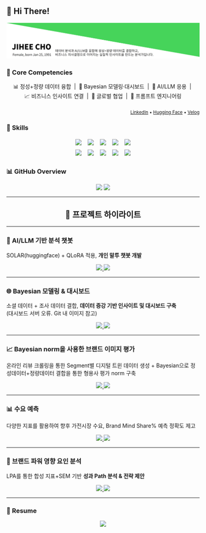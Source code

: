## 👋 Hi There!
<p align="center">
  <a href="https://github.com/jay-lay-down">
    <img src="https://github.com/jay-lay-down/jay-lay-down/blob/main/assets/image_2.jpg" alt="Header image">
  </a>
</p>

### 🔑 Core Competencies
<p align="center">
  📊 정성+정량 데이터 융합 &nbsp;|&nbsp; 🧠 Bayesian 모델링·대시보드 &nbsp;|&nbsp; 🤖 AI/LLM 응용
  &nbsp;|&nbsp; <br/> 📈 비즈니스 인사이트 연결 &nbsp;|&nbsp; 🤝 글로벌 협업 &nbsp;|&nbsp; 🧩 프롬프트 엔지니어링
</p>

<p align="right">
  <sub>
    <a href="https://www.linkedin.com/in/jihee-cho-767aa9260">LinkedIn</a> •
    <a href="https://huggingface.co/Jay1121">Hugging Face</a> •
    <a href="https://velog.io/@jaylaydown">Velog</a>
  </sub>
</p>

### 🧰 Skills
<p align="center">
  <img src="https://img.shields.io/badge/Python-3776AB?logo=python&logoColor=white&style=for-the-badge" style="margin:4px 6px;" />
  <img src="https://img.shields.io/badge/PyTorch-EE4C2C?logo=pytorch&logoColor=white&style=for-the-badge" style="margin:4px 6px;" />
  <img src="https://img.shields.io/badge/TensorFlow-FF6F00?logo=tensorflow&logoColor=white&style=for-the-badge" style="margin:4px 6px;" />
  <img src="https://img.shields.io/badge/R-276DC3?logo=r&logoColor=white&style=for-the-badge" style="margin:4px 6px;" />
  <img src="https://img.shields.io/badge/SQL-336791?logo=postgresql&logoColor=white&style=for-the-badge" style="margin:4px 6px;" />
  <br/>
  <img src="https://img.shields.io/badge/Tableau-E97627?logo=tableau&logoColor=white&style=for-the-badge" style="margin:4px 6px;" />
  <img src="https://img.shields.io/badge/Hadoop-66CCFF?logo=apachehadoop&logoColor=black&style=for-the-badge" style="margin:4px 6px;" />
  <img src="https://img.shields.io/badge/Excel-217346?logo=microsoftexcel&logoColor=white&style=for-the-badge" style="margin:4px 6px;" />
  <img src="https://img.shields.io/badge/PowerPoint-B7472A?logo=microsoftpowerpoint&logoColor=white&style=for-the-badge" style="margin:4px 6px;" />
  <img src="https://img.shields.io/badge/HuggingFace-FFD21E?logo=huggingface&logoColor=black&style=for-the-badge" style="margin:4px 6px;" />
</p>

### 📊 GitHub Overview

<p align="center">
  <img src="https://github-readme-stats.vercel.app/api/top-langs/?username=jay-lay-down&layout=compact&theme=default" height="170" />
  <img src="https://github-readme-stats.vercel.app/api?username=jay-lay-down&show_icons=true&include_all_commits=true&count_private=true&hide_rank=true" height="170" />
</p>

---
<h2 align="center">📌 프로젝트 하이라이트</h2>

---

### 🤖 AI/LLM 기반 분석 챗봇
SOLAR(huggingface) + QLoRA 적용, **개인 말투 챗봇 개발**

<p align="center">
  <a href="https://github.com/jay-lay-down/jay-chatbot">
    <img src="https://img.shields.io/badge/Repo-181717?style=for-the-badge&logo=github&logoColor=white" />
  </a>
  <a href="https://velog.io/@jaylaydown/series/side-project-1">
    <img src="https://img.shields.io/badge/Blog-20C997?style=for-the-badge&logo=velog&logoColor=white" />
  </a>
</p>

---
### 🌐  Bayesian 모델링 & 대시보드 
소셜 데이터 + 조사 데이터 결합, **데이터 증강 기반 인사이트 및 대시보드 구축**\
(대시보드 서버 오류. Git 내 이미지 참고)
<p align="center">
  <a href="https://github.com/jay-lay-down/bayesian_dashboard">
    <img src="https://img.shields.io/badge/Repo-181717?style=for-the-badge&logo=github&logoColor=white" />
  </a>
  <a href="https://...">
    <img src="https://img.shields.io/badge/Dashboard-2DD4BF?style=for-the-badge&logo=tableau&logoColor=white" />
  </a>
</p>

---
### 📈 Bayesian norm을 사용한 브랜드 이미지 평가
온라인 리뷰 크롤링을 통한 Segment별 디지털 트윈 데이터 생성 + Bayesian으로 정성데이터+정량데이터 결합을 통한 형용사 평가 norm 구축

<p align="center">
  <a href="https://github.com/jay-lay-down/bayesian_norm">
    <img src="https://img.shields.io/badge/Repo-181717?style=for-the-badge&logo=github&logoColor=white" />
  </a>
  <a href="https://velog.io/@jaylaydown/BayesianAdjectiveNorm">
    <img src="https://img.shields.io/badge/Blog-20C997?style=for-the-badge&logo=velog&logoColor=white" />
  </a>
</p>

---

### 📊 수요 예측
다양한 지표를 활용하여 향후 가전시장 수요, Brand Mind Share% 예측 정확도 제고

<p align="center">
  <a href="https://github.com/jay-lay-down/demand_forecasting">
    <img src="https://img.shields.io/badge/Repo-181717?style=for-the-badge&logo=github&logoColor=white" />
  </a>
  <a href="https://...">
    <img src="https://img.shields.io/badge/Slides-6B7280?style=for-the-badge&logo=microsoftpowerpoint&logoColor=white" />
  </a>
</p>

---

### 👥 브랜드 파워 영향 요인 분석
LPA를 통한 합성 지표+SEM 기반 **성과 Path 분석 & 전략 제안**

<p align="center">
  <a href="https://github.com/...">
    <img src="https://img.shields.io/badge/Repo-181717?style=for-the-badge&logo=github&logoColor=white" />
  </a>
  <a href="https://...">
    <img src="https://img.shields.io/badge/Slides-6B7280?style=for-the-badge&logo=microsoftpowerpoint&logoColor=white" />
  </a>
</p>

---

### 🔢 Resume
<p align="center">
  <a href="https://github.com/jay-lay-down/jiheecho/blob/main/assets/RESUME.md">
    <img src="https://img.shields.io/badge/Markdown-000000?style=for-the-badge&logo=markdown&logoColor=white" />
  </a>
</p>

